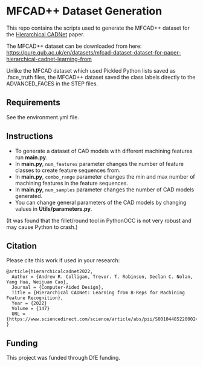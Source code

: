 # MFCAD++ Dataset Generation
This repo contains the scripts used to generate the MFCAD++ dataset for the [Hierarchical CADNet](https://www.sciencedirect.com/science/article/abs/pii/S0010448522000240) paper.

The MFCAD++ dataset can be downloaded from here: https://pure.qub.ac.uk/en/datasets/mfcad-dataset-dataset-for-paper-hierarchical-cadnet-learning-from

Unlike the MFCAD dataset which used Pickled Python lists saved as .face_truth files, the MFCAD++ dataset saved the class labels directly to the ADVANCED_FACES in the STEP files.

## Requirements
See the environment.yml file.

## Instructions
- To generate a dataset of CAD models with different machining features run **main.py**.
- In **main.py**, ```num_features``` parameter changes the number of feature classes to create feature sequences from.
- In **main.py**, ```combo_range``` parameter changes the min and max number of machining features in the feature sequences.
- In **main.py**, ```num_samples``` parameter changes the number of CAD models generated.
- You can change general parameters of the CAD models by changing values in **Utils/parameters.py**.

(It was found that the fillet/round tool in PythonOCC is not very robust and may cause Python to crash.)


## Citation
Please cite this work if used in your research:

    @article{hierarchicalcadnet2022,
      Author = {Andrew R. Colligan, Trevor. T. Robinson, Declan C. Nolan, Yang Hua, Weijuan Cao},
      Journal = {Computer-Aided Design},
      Title = {Hierarchical CADNet: Learning from B-Reps for Machining Feature Recognition},
      Year = {2022}
      Volume = {147}
      URL = {https://www.sciencedirect.com/science/article/abs/pii/S0010448522000240}
    }

## Funding 
This project was funded through DfE funding.

